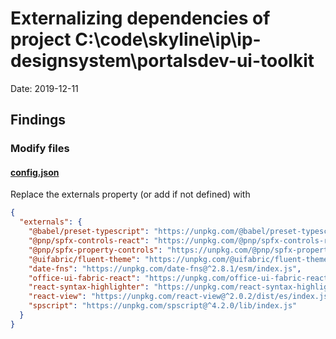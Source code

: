 # Externalizing dependencies of project C:\code\skyline\ip\ip-designsystem\portalsdev-ui-toolkit

Date: 2019-12-11

## Findings

### Modify files

#### [config.json](config/config.json)

Replace the externals property (or add if not defined) with

```json
{
  "externals": {
    "@babel/preset-typescript": "https://unpkg.com/@babel/preset-typescript@^7.7.4/lib/index.js",
    "@pnp/spfx-controls-react": "https://unpkg.com/@pnp/spfx-controls-react@1.15.0/lib/index.js",
    "@pnp/spfx-property-controls": "https://unpkg.com/@pnp/spfx-property-controls@1.16.0/lib/index.js",
    "@uifabric/fluent-theme": "https://unpkg.com/@uifabric/fluent-theme@^0.16.9/lib/index.js",
    "date-fns": "https://unpkg.com/date-fns@^2.8.1/esm/index.js",
    "office-ui-fabric-react": "https://unpkg.com/office-ui-fabric-react@^6.182.0/lib/index.js",
    "react-syntax-highlighter": "https://unpkg.com/react-syntax-highlighter@^11.0.2/dist/esm/index.js",
    "react-view": "https://unpkg.com/react-view@^2.0.2/dist/es/index.js",
    "spscript": "https://unpkg.com/spscript@^4.2.0/lib/index.js"
  }
}
```
